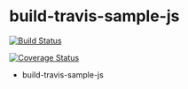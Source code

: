 # build-travis-sample-js
[![Build Status](https://www.travis-ci.org/swishqube/build-test.svg?branch=master)](https://www.travis-ci.org/swishqube/build-test)

[![Coverage Status](https://www.travis-ci.org/swishqube/build-test.svg?branch=master)](https://www.travis-ci.org/swishqube/build-test)
- build-travis-sample-js
